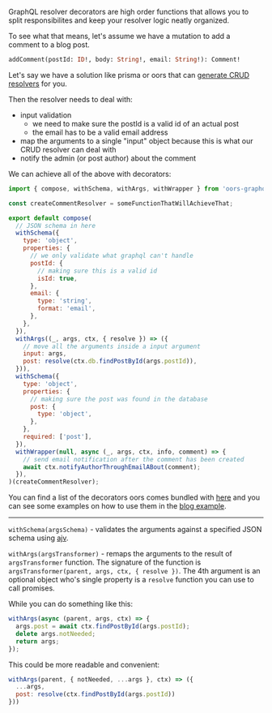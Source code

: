 GraphQL resolver decorators are high order functions that allows you to split responsibilites and
keep your resolver logic neatly organized.

To see what that means, let's assume we have a mutation to add a comment to a blog post.

```graphql
addComment(postId: ID!, body: String!, email: String!): Comment!
```

Let's say we have a solution like prisma or oors that can
[generate CRUD resolvers](https://github.com/oors/oors/blob/master/packages/oors-mongodb/src/libs/graphql.js#L36)
for you.

Then the resolver needs to deal with:

* input validation
  * we need to make sure the postId is a valid id of an actual post
  * the email has to be a valid email address
* map the arguments to a single "input" object because this is what our CRUD resolver can deal with
* notify the admin (or post author) about the comment

We can achieve all of the above with decorators:

```js
import { compose, withSchema, withArgs, withWrapper } from 'oors-graphql/build/decorators';

const createCommentResolver = someFunctionThatWillAchieveThat;

export default compose(
  // JSON schema in here
  withSchema({
    type: 'object',
    properties: {
      // we only validate what graphql can't handle
      postId: {
        // making sure this is a valid id
        isId: true,
      },
      email: {
        type: 'string',
        format: 'email',
      },
    },
  }),
  withArgs((_, args, ctx, { resolve }) => ({
    // move all the arguments inside a input argument
    input: args,
    post: resolve(ctx.db.findPostById(args.postId)),
  })),
  withSchema({
    type: 'object',
    properties: {
      // making sure the post was found in the database
      post: {
        type: 'object',
      },
    },
    required: ['post'],
  }),
  withWrapper(null, async (_, args, ctx, info, comment) => {
    // send email notification after the comment has been created
    await ctx.notifyAuthorThroughEmailABout(comment);
  }),
)(createCommentResolver);
```

You can find a list of the decorators oors comes bundled with
[here](https://github.com/oors/oors/tree/master/packages/oors-graphql/src/decorators) and you can
see some examples on how to use them in the
[blog example](https://github.com/oors/oors/tree/master/examples/blog/src/modules/Blog/graphql).

---

`withSchema(argsSchema)` - validates the arguments against a specified JSON schema using
[ajv](https://github.com/epoberezkin/ajv).

`withArgs(argsTransformer)` - remaps the arguments to the result of `argsTransformer` function. The
signature of the function is `argsTransformer(parent, args, ctx, { resolve })`. The 4th argument is
an optional object who's single property is a `resolve` function you can use to call promises.

While you can do something like this:

```js
withArgs(async (parent, args, ctx) => {
  args.post = await ctx.findPostById(args.postId);
  delete args.notNeeded;
  return args;
});
```

This could be more readable and convenient:

```js
withArgs(parent, { notNeeded, ...args }, ctx) => ({
  ...args,
  post: resolve(ctx.findPostById(args.postId))
}))
```
